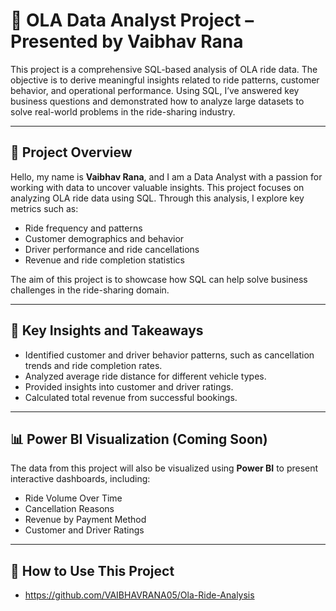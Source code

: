 # 🚗 OLA Data Analyst Project – Presented by Vaibhav Rana  

This project is a comprehensive SQL-based analysis of OLA ride data. The objective is to derive meaningful insights related to ride patterns, customer behavior, and operational performance. Using SQL, I’ve answered key business questions and demonstrated how to analyze large datasets to solve real-world problems in the ride-sharing industry.  

---

## 📜 Project Overview  

Hello, my name is **Vaibhav Rana**, and I am a Data Analyst with a passion for working with data to uncover valuable insights. This project focuses on analyzing OLA ride data using SQL. Through this analysis, I explore key metrics such as:  

- Ride frequency and patterns  
- Customer demographics and behavior  
- Driver performance and ride cancellations  
- Revenue and ride completion statistics  

The aim of this project is to showcase how SQL can help solve business challenges in the ride-sharing domain.  

---

## 🎯 Key Insights and Takeaways  

- Identified customer and driver behavior patterns, such as cancellation trends and ride completion rates.  
- Analyzed average ride distance for different vehicle types.  
- Provided insights into customer and driver ratings.  
- Calculated total revenue from successful bookings.  

---

## 📊 Power BI Visualization (Coming Soon)  

The data from this project will also be visualized using **Power BI** to present interactive dashboards, including:  
- Ride Volume Over Time  
- Cancellation Reasons  
- Revenue by Payment Method  
- Customer and Driver Ratings  

---

## 📂 How to Use This Project  

- https://github.com/VAIBHAVRANA05/Ola-Ride-Analysis
